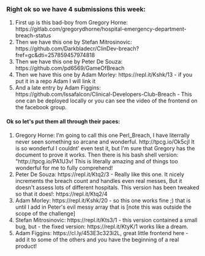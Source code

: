 <h3>Right ok so we have 4 submissions this week:</h3>

<ol>
<li>First up is this bad-boy from Gregory Horne: https://gitlab.com/gregorydhorne/hospital-emergency-department-breach-status </li>
<li>Then we have this one by Stefan Mitrosinovic: https://github.com/Darkbladecr/ClinDev-breach?fref=gc&dti=257859457974818 </li>
<li>Then we have this one by Peter De Souza: https://github.com/pd6569/GameOfBreach </li>
<li>Then we have this one by Adam Morley: https://repl.it/Kshk/13 - if you put it in a repo Adam I will link it</li>
<li>And a late entry by Adam Figgins: https://github.com/Issafalcon/Clinical-Developers-Club-Breach - This one can be deployed locally or you can see the video of the frontend on the facebook group.</li>
</ol>

<h4> Ok so let's put them all through their paces:</h4>
<ol>
<li>Gregory Horne: I'm going to call this one Perl_Breach, I have literrally never seen something so arcane and wonderful. http://tpcg.io/Ok5cjI It is so wonderful I couldnt' even test it, but I'm sure that Gregory has the document to prove it works. Then there is his bash shell version: "http://tpcg.io/PA1U3v! This is literally amazing and of things too wonderful for me to fully comprehend!</li>
<li>Peter De Souza: https://repl.it/Ktq2/3 - Really like this one. It nicely increments the breach count and handles even real messes, But it doesn't assess lots of different hospitals. This version has been tweaked so that it does!: https://repl.it/Ktq2/4 </li>
<li>Adam Morley: https://repl.it/Kshk/20 - so this one works fine ;) that is until I add in Peter's evil messy array that is [note this was outside the scope of the challenge]</li>
<li>Stefan Mitrosinovic: https://repl.it/Kts3/1 - this version contained a small bug, but - the fixed version: https://repl.it/KtyK/1 works like a dream.</li>
<li>Adam Figgins: https://cl.ly/453E3c323i2L, great little frontend here - add it to some of the others and you have the beginning of a real product!</li>
</ol>
